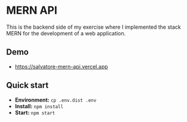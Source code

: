 # MERN API
This is the backend side of my exercise where I implemented the stack MERN for the development of a web application.

## Demo
- https://salvatore-mern-api.vercel.app

## Quick start
- **Environment:** `cp .env.dist .env`
- **Install:** `npm install`
- **Start:** `npm start`
